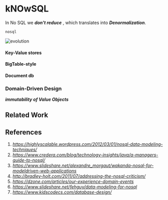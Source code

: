 # kNOwSQL

In No SQL we ***don't reduce*** , which translates into ***Denormalization***.

`nosql`


![evolution](https://highlyscalable.files.wordpress.com/2012/02/overview2.png)

#### Key-Value stores
#### BigTable-style 
#### Document db

### Domain-Driven Design
***immutability of Value Objects*** 
## Related Work

## References
1. _https://highlyscalable.wordpress.com/2012/03/01/nosql-data-modeling-techniques/_
2. _https://www.credera.com/blog/technology-insights/java/a-managers-guide-to-nosql/_
3. _https://www.slideshare.net/alexandre_morgaut/wakanda-nosql-for-modeldriven-web-applications_
4. _http://bradley-holt.com/2011/07/addressing-the-nosql-criticism/_
5. _https://dzone.com/articles/our-experience-domain-events_
6. _https://www.slideshare.net/fehguy/data-modeling-for-nosql_
7. _https://www.kidscodecs.com/database-design/_
